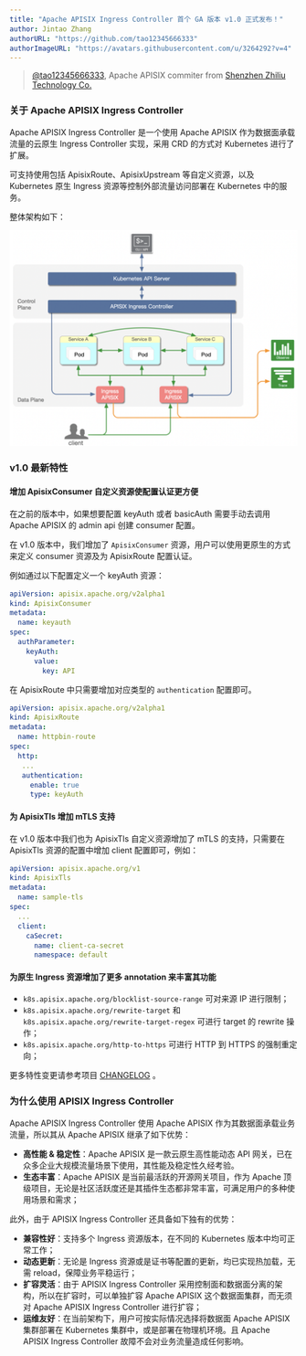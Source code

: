 ```yaml
---
title: "Apache APISIX Ingress Controller 首个 GA 版本 v1.0 正式发布！"
author: Jintao Zhang
authorURL: "https://github.com/tao12345666333"
authorImageURL: "https://avatars.githubusercontent.com/u/3264292?v=4"
---
```


> [@tao12345666333](https://github.com/tao12345666333), Apache APISIX commiter from [Shenzhen Zhiliu Technology Co.](https://www.apiseven.com/)

### 关于 Apache APISIX Ingress Controller

Apache APISIX Ingress Controller 是一个使用 Apache APISIX 作为数据面承载流量的云原生 Ingress Controller 实现，采用 CRD 的方式对 Kubernetes 进行了扩展。

<!--truncate-->

可支持使用包括 ApisixRoute、ApisixUpstream 等自定义资源，以及 Kubernetes 原生 Ingress 资源等控制外部流量访问部署在 Kubernetes 中的服务。

整体架构如下：

![图片](../static/img/blog_img/2021-06-18-1.png)

### v1.0 最新特性

#### 增加 ApisixConsumer 自定义资源使配置认证更方便

在之前的版本中，如果想要配置 keyAuth 或者 basicAuth 需要手动去调用 Apache APISIX 的 admin api 创建 consumer 配置。

在 v1.0 版本中，我们增加了 `ApisixConsumer` 资源，用户可以使用更原生的方式来定义 consumer 资源及为 ApisixRoute 配置认证。

例如通过以下配置定义一个 keyAuth 资源：

```yaml
apiVersion: apisix.apache.org/v2alpha1
kind: ApisixConsumer
metadata:
  name: keyauth
spec:
  authParameter:
    keyAuth:
      value:
        key: API
```

在 ApisixRoute 中只需要增加对应类型的 `authentication` 配置即可。

```yaml
apiVersion: apisix.apache.org/v2alpha1
kind: ApisixRoute
metadata:
  name: httpbin-route
spec:
  http:
   ...
   authentication:
     enable: true
     type: keyAuth
```

#### 为 ApisixTls 增加 mTLS 支持

在 v1.0 版本中我们也为 ApisixTls 自定义资源增加了 mTLS 的支持，只需要在 ApisixTls 资源的配置中增加 client 配置即可，例如：

```yaml
apiVersion: apisix.apache.org/v1
kind: ApisixTls
metadata:
  name: sample-tls
spec:
  ...
  client:
    caSecret:
      name: client-ca-secret
      namespace: default
```

#### 为原生 Ingress 资源增加了更多 annotation 来丰富其功能

- `k8s.apisix.apache.org/blocklist-source-range` 可对来源 IP 进行限制；
- `k8s.apisix.apache.org/rewrite-target` 和 `k8s.apisix.apache.org/rewrite-target-regex` 可进行 target 的 rewrite 操作；
- `k8s.apisix.apache.org/http-to-https` 可进行 HTTP 到 HTTPS 的强制重定向；

更多特性变更请参考项目 [CHANGELOG](https://github.com/apache/apisix-ingress-controller/blob/master/CHANGELOG.md) 。

### 为什么使用 APISIX Ingress Controller

Apache APISIX Ingress Controller 使用 Apache APISIX 作为其数据面承载业务流量，所以其从 Apache APISIX 继承了如下优势：

- **高性能 & 稳定性**：Apache APISIX 是一款云原生高性能动态 API 网关，已在众多企业大规模流量场景下使用，其性能及稳定性久经考验。
- **生态丰富**：Apache APISIX 是当前最活跃的开源网关项目，作为 Apache 顶级项目，无论是社区活跃度还是其插件生态都非常丰富，可满足用户的多种使用场景和需求；

此外，由于 APISIX Ingress Controller 还具备如下独有的优势：

- **兼容性好**：支持多个 Ingress 资源版本，在不同的 Kubernetes 版本中均可正常工作；
- **动态更新**：无论是 Ingress 资源或是证书等配置的更新，均已实现热加载，无需 reload，保障业务平稳运行；
- **扩容灵活**：由于 APISIX Ingress Controller 采用控制面和数据面分离的架构，所以在扩容时，可以单独扩容 Apache APISIX 这个数据面集群，而无须对 Apache APISIX Ingress Controller 进行扩容；
- **运维友好**：在当前架构下，用户可按实际情况选择将数据面 Apache APISIX 集群部署在 Kubernetes 集群中，或是部署在物理机环境。且 Apache APISIX Ingress Controller 故障不会对业务流量造成任何影响。
